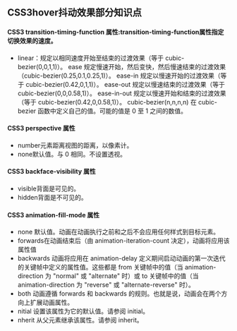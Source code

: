 ## CSS3hover抖动效果部分知识点
#### CSS3 transition-timing-function 属性:transition-timing-function属性指定切换效果的速度。
+ linear：规定以相同速度开始至结束的过渡效果（等于 cubic-bezier(0,0,1,1)）。
	 ease	规定慢速开始，然后变快，然后慢速结束的过渡效果（cubic-bezier(0.25,0.1,0.25,1)）。
	 ease-in	规定以慢速开始的过渡效果（等于 cubic-bezier(0.42,0,1,1)）。
	 ease-out	规定以慢速结束的过渡效果（等于 cubic-bezier(0,0,0.58,1)）。
	 ease-in-out	规定以慢速开始和结束的过渡效果（等于 cubic-bezier(0.42,0,0.58,1)）。
	 cubic-bezier(n,n,n,n)	在 cubic-bezier 函数中定义自己的值。可能的值是 0 至 1 之间的数值。

#### CSS3 perspective 属性
+ number元素距离视图的距离，以像素计。
+ none默认值。与 0 相同。不设置透视。

#### CSS3 backface-visibility 属性
+ visible背面是可见的。
+ hidden背面是不可见的。

#### CSS3 animation-fill-mode 属性
+ none	默认值。动画在动画执行之前和之后不会应用任何样式到目标元素。
+ forwards在动画结束后（由 animation-iteration-count 决定），动画将应用该属性值
+ backwards	动画将应用在 animation-delay 定义期间启动动画的第一次迭代的关键帧中定义的属性值。这些都是 from 关键帧中的值（当 animation-direction 为 "normal" 或 "alternate" 时）或 to 关键帧中的值（当 animation-direction 为 "reverse" 或 "alternate-reverse" 时）。
+ both	动画遵循 forwards 和 backwards 的规则。也就是说，动画会在两个方向上扩展动画属性。
+ nitial	设置该属性为它的默认值。请参阅 initial。
+ nherit	从父元素继承该属性。请参阅 inherit。